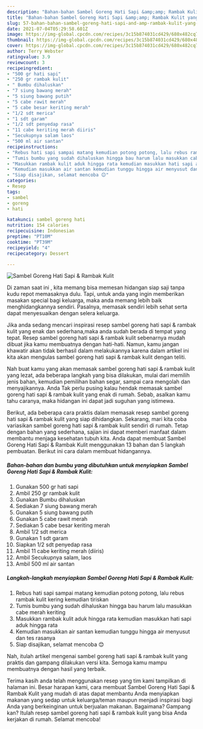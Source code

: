 ```yaml
---
description: "Bahan-bahan Sambel Goreng Hati Sapi &amp;amp; Rambak Kulit yang nikmat Untuk Jualan"
title: "Bahan-bahan Sambel Goreng Hati Sapi &amp;amp; Rambak Kulit yang nikmat Untuk Jualan"
slug: 57-bahan-bahan-sambel-goreng-hati-sapi-and-amp-rambak-kulit-yang-nikmat-untuk-jualan
date: 2021-07-04T05:29:58.601Z
image: https://img-global.cpcdn.com/recipes/3c15b874031cd429/680x482cq70/sambel-goreng-hati-sapi-rambak-kulit-foto-resep-utama.jpg
thumbnail: https://img-global.cpcdn.com/recipes/3c15b874031cd429/680x482cq70/sambel-goreng-hati-sapi-rambak-kulit-foto-resep-utama.jpg
cover: https://img-global.cpcdn.com/recipes/3c15b874031cd429/680x482cq70/sambel-goreng-hati-sapi-rambak-kulit-foto-resep-utama.jpg
author: Terry Webster
ratingvalue: 3.9
reviewcount: 3
recipeingredient:
- "500 gr hati sapi"
- "250 gr rambak kulit"
- " Bumbu dihaluskan"
- "7 siung bawang merah"
- "5 siung bawang putih"
- "5 cabe rawit merah"
- "5 cabe besar keriting merah"
- "1/2 sdt merica"
- "1 sdt garam"
- "1/2 sdt penyedap rasa"
- "11 cabe keriting merah diiris"
- "Secukupnya salam laos"
- "500 ml air santan"
recipeinstructions:
- "Rebus hati sapi sampai matang kemudian potong potong, lalu rebus rambak kulit kering kemudian tiriskan"
- "Tumis bumbu yang sudah dihaluskan hingga bau harum lalu masukkan cabe merah keriting"
- "Masukkan rambak kulit aduk hingga rata kemudian masukkan hati sapi aduk hingga rata"
- "Kemudian masukkan air santan kemudian tunggu hingga air menyusut dan tes rasanya"
- "Siap disajikan, selamat mencoba 😊"
categories:
- Resep
tags:
- sambel
- goreng
- hati

katakunci: sambel goreng hati 
nutrition: 154 calories
recipecuisine: Indonesian
preptime: "PT10M"
cooktime: "PT39M"
recipeyield: "4"
recipecategory: Dessert

---
```



![Sambel Goreng Hati Sapi &amp; Rambak Kulit](https://img-global.cpcdn.com/recipes/3c15b874031cd429/680x482cq70/sambel-goreng-hati-sapi-rambak-kulit-foto-resep-utama.jpg)

Di zaman  saat ini , kita memang bisa memesan hidangan siap saji tanpa kudu repot memasaknya dulu. Tapi, untuk anda yang ingin memberikan masakan special bagi keluarga, maka anda memang lebih baik menghidangkannya sendiri. Pasalnya, memasak sendiri lebih sehat serta dapat menyesuaikan dengan selera keluarga.

Jika anda sedang mencari inspirasi resep sambel goreng hati sapi &amp; rambak kulit yang enak dan sederhana,maka anda sudah berada di tempat yang tepat. Resep sambel goreng hati sapi &amp; rambak kulit  sebenarnya mudah dibuat jika kamu membuatnya dengan hati-hati. Namun, kamu jangan khawatir akan tidak berhasil dalam melakukannya 
karena dalam artikel ini kita akan mengulas sambel goreng hati sapi &amp; rambak kulit dengan teliti.  



Nah buat kamu yang akan memasak sambel goreng hati sapi &amp; rambak kulit yang lezat, ada beberapa langkah yang bisa dilakukan, mulai dari memilih jenis bahan, kemudian pemilihan bahan segar, sampai cara mengolah dan menyajikannya. Anda Tak perlu pusing kalau hendak memasak sambel goreng hati sapi &amp; rambak kulit yang enak di rumah. Sebab, asalkan kamu  tahu caranya, maka hidangan ini dapat jadi suguhan yang istimewa.

Berikut, ada beberapa cara praktis  dalam memasak resep sambel goreng hati sapi &amp; rambak kulit yang siap dihidangkan. Sekarang, mari kita coba variasikan sambel goreng hati sapi &amp; rambak kulit sendiri di rumah. Tetap dengan bahan yang sederhana, sajian ini dapat memberi manfaat dalam membantu menjaga kesehatan tubuh kita. Anda dapat membuat Sambel Goreng Hati Sapi &amp; Rambak Kulit menggunakan 13 bahan dan 5 langkah pembuatan. Berikut ini cara dalam membuat hidangannya.

<!--inarticleads1-->

##### Bahan-bahan dan bumbu yang dibutuhkan untuk menyiapkan Sambel Goreng Hati Sapi &amp; Rambak Kulit:

1. Gunakan 500 gr hati sapi
1. Ambil 250 gr rambak kulit
1. Gunakan  Bumbu dihaluskan
1. Sediakan 7 siung bawang merah
1. Gunakan 5 siung bawang putih
1. Gunakan 5 cabe rawit merah
1. Sediakan 5 cabe besar keriting merah
1. Ambil 1/2 sdt merica
1. Gunakan 1 sdt garam
1. Siapkan 1/2 sdt penyedap rasa
1. Ambil 11 cabe keriting merah (diiris)
1. Ambil Secukupnya salam, laos
1. Ambil 500 ml air santan




<!--inarticleads2-->

##### Langkah-langkah menyiapkan Sambel Goreng Hati Sapi &amp; Rambak Kulit:

1. Rebus hati sapi sampai matang kemudian potong potong, lalu rebus rambak kulit kering kemudian tiriskan
1. Tumis bumbu yang sudah dihaluskan hingga bau harum lalu masukkan cabe merah keriting
1. Masukkan rambak kulit aduk hingga rata kemudian masukkan hati sapi aduk hingga rata
1. Kemudian masukkan air santan kemudian tunggu hingga air menyusut dan tes rasanya
1. Siap disajikan, selamat mencoba 😊




Nah, itulah artikel mengenai  sambel goreng hati sapi &amp; rambak kulit  yang praktis dan gampang dilakukan versi kita. Semoga kamu mampu membuatnya dengan hasil yang terbaik. 

Terima kasih anda telah menggunakan resep yang tim kami tampilkan di halaman ini. Besar harapan kami, cara membuat  Sambel Goreng Hati Sapi &amp; Rambak Kulit yang mudah di atas dapat membantu Anda menyiapkan makanan yang sedap untuk keluarga/teman maupun menjadi inspirasi bagi Anda yang berkeinginan untuk berjualan makanan. Bagaimana? Gampang kan? Itulah resep sambel goreng hati sapi &amp; rambak kulit yang bisa Anda kerjakan di rumah. Selamat mencoba!


